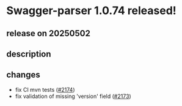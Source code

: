 # Swagger-parser 1.0.74 released!

## release on 20250502

## description

## changes

* fix CI mvn tests (<a class="issue-link js-issue-link" data-error-text="Failed to load title" data-id="3035735977" data-permission-text="Title is private" data-url="https://github.com/swagger-api/swagger-parser/issues/2174" data-hovercard-type="pull_request" data-hovercard-url="/swagger-api/swagger-parser/pull/2174/hovercard" href="https://github.com/swagger-api/swagger-parser/pull/2174">#2174</a>)
* fix validation of missing 'version' field (<a class="issue-link js-issue-link" data-error-text="Failed to load title" data-id="3032206359" data-permission-text="Title is private" data-url="https://github.com/swagger-api/swagger-parser/issues/2173" data-hovercard-type="pull_request" data-hovercard-url="/swagger-api/swagger-parser/pull/2173/hovercard" href="https://github.com/swagger-api/swagger-parser/pull/2173">#2173</a>)

